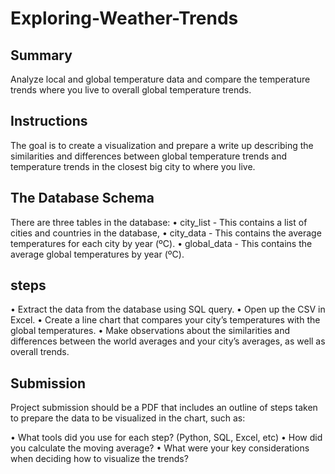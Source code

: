 # Exploring-Weather-Trends
## Summary
Analyze local and global temperature data and compare the temperature trends where you live to overall global temperature trends.

## Instructions 
The goal is to create a visualization and prepare a write up describing the similarities and differences between global temperature trends and temperature trends in the closest big city to where you live.

## The Database Schema
  There are three tables in the database:
    •	city_list   - This contains a list of cities and countries in the database,
    •	city_data   - This contains the average temperatures for each city by year (ºC).
    •	global_data - This contains the average global temperatures by year (ºC).


## steps 
   • Extract the data from the database using SQL query.
   • Open up the CSV in Excel.
   • Create a line chart that compares your city’s temperatures with the global temperatures.
   • Make observations about the similarities and differences between the world averages and your city’s averages, as well as overall            trends.
   
## Submission   
   Project submission should be a PDF that includes an outline of steps taken to prepare the data to be visualized in the chart, such as:
   
   •	What tools did you use for each step? (Python, SQL, Excel, etc)
   •	How did you calculate the moving average?
   •	What were your key considerations when deciding how to visualize the trends?


